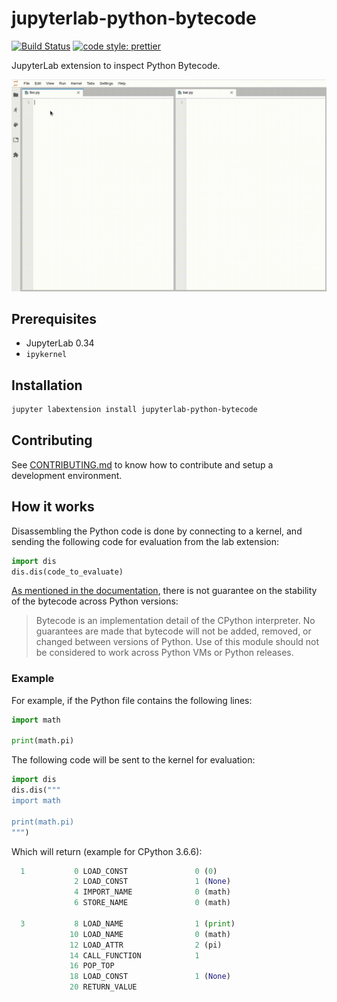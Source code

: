 # jupyterlab-python-bytecode

[![Build Status](https://travis-ci.com/jtpio/jupyterlab-python-bytecode.svg?branch=master)](https://travis-ci.com/jtpio/jupyterlab-python-bytecode)
[![code style: prettier](https://img.shields.io/badge/code_style-prettier-ff69b4.svg?style=flat-square)](https://github.com/prettier/prettier)

JupyterLab extension to inspect Python Bytecode.

![screencast](./doc/screencast.gif)

## Prerequisites

- JupyterLab 0.34
- `ipykernel`

## Installation

```bash
jupyter labextension install jupyterlab-python-bytecode
```

## Contributing

See [CONTRIBUTING.md](./CONTRIBUTING.md) to know how to contribute and setup a development environment.

## How it works

Disassembling the Python code is done by connecting to a kernel, and sending the following code for evaluation from the lab extension:

```python
import dis
dis.dis(code_to_evaluate)
```

[As mentioned in the documentation](https://docs.python.org/3/library/dis.html), there is not guarantee on the stability of the bytecode across Python versions:

> Bytecode is an implementation detail of the CPython interpreter. No guarantees are made that bytecode will not be added, removed, or changed between versions of Python. Use of this module should not be considered to work across Python VMs or Python releases.

### Example

For example, if the Python file contains the following lines:

```python
import math

print(math.pi)
```

The following code will be sent to the kernel for evaluation:

```python
import dis
dis.dis("""
import math

print(math.pi)
""")
```

Which will return (example for CPython 3.6.6):

```python
  1           0 LOAD_CONST               0 (0)
              2 LOAD_CONST               1 (None)
              4 IMPORT_NAME              0 (math)
              6 STORE_NAME               0 (math)

  3           8 LOAD_NAME                1 (print)
             10 LOAD_NAME                0 (math)
             12 LOAD_ATTR                2 (pi)
             14 CALL_FUNCTION            1
             16 POP_TOP
             18 LOAD_CONST               1 (None)
             20 RETURN_VALUE
```
